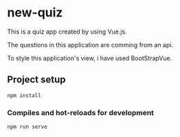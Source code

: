 # new-quiz
This is a quiz app created by using Vue.js.

The questions in this application are comming from an api.

To style this application's view, i have used BootStrapVue.


## Project setup
```
npm install
```

### Compiles and hot-reloads for development
```
npm run serve
```

